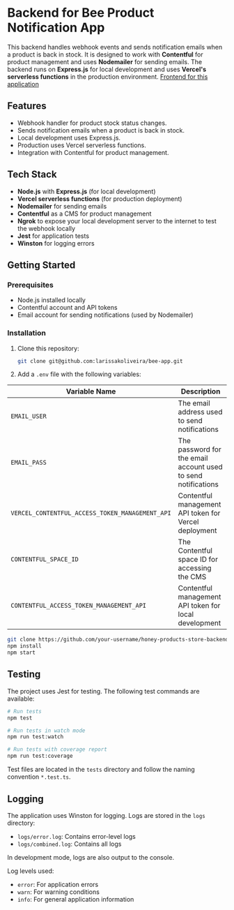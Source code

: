 # Backend for Bee Product Notification App

This backend handles webhook events and sends notification emails when a product is back in stock. It is designed to work with **Contentful** for product management and uses **Nodemailer** for sending emails. The backend runs on **Express.js** for local development and uses **Vercel's serverless functions** in the production environment. [Frontend for this application](https://github.com/devFullMates/bee-app)

## Features

- Webhook handler for product stock status changes.
- Sends notification emails when a product is back in stock.
- Local development uses Express.js.
- Production uses Vercel serverless functions.
- Integration with Contentful for product management.

## Tech Stack

- **Node.js** with **Express.js** (for local development)
- **Vercel serverless functions** (for production deployment)
- **Nodemailer** for sending emails
- **Contentful** as a CMS for product management
- **Ngrok** to expose your local development server to the internet to test the webhook locally
- **Jest** for application tests
- **Winston** for logging errors

## Getting Started

### Prerequisites

- Node.js installed locally
- Contentful account and API tokens
- Email account for sending notifications (used by Nodemailer)

### Installation
1. Clone this repository:
   ```bash
   git clone git@github.com:larissakoliveira/bee-app.git
2. Add a `.env` file with the following variables:
   
| Variable Name                                      | Description                                                 |
|----------------------------------------------------|-------------------------------------------------------------|
| `EMAIL_USER`                                       | The email address used to send notifications                 |
| `EMAIL_PASS`                                       | The password for the email account used to send notifications|
| `VERCEL_CONTENTFUL_ACCESS_TOKEN_MANAGEMENT_API`     | Contentful management API token for Vercel deployment        |
| `CONTENTFUL_SPACE_ID`                              | The Contentful space ID for accessing the CMS                |
| `CONTENTFUL_ACCESS_TOKEN_MANAGEMENT_API`           | Contentful management API token for local development        |

   ```bash
   git clone https://github.com/your-username/honey-products-store-backend.git
   npm install
   npm start
```
## Testing

The project uses Jest for testing. The following test commands are available:

```bash
# Run tests
npm test

# Run tests in watch mode
npm run test:watch

# Run tests with coverage report
npm run test:coverage
```
Test files are located in the `tests` directory and follow the naming convention `*.test.ts`.

## Logging

The application uses Winston for logging. Logs are stored in the `logs` directory:

- `logs/error.log`: Contains error-level logs
- `logs/combined.log`: Contains all logs

In development mode, logs are also output to the console.

Log levels used:
- `error`: For application errors
- `warn`: For warning conditions
- `info`: For general application information
